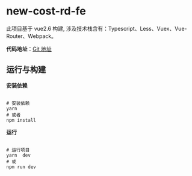 # new-cost-rd-fe

此项目基于 vue2.6 构建, 涉及技术栈含有：Typescript、Less、Vuex、Vue-Router、Webpack。

**代码地址**：[Git 地址](http://www.baidu.com)

## 运行与构建

**安装依赖**

```shell

# 安装依赖
yarn
# 或者
npm install

```

**运行**

```shell

# 运行项目
yarn  dev
# 或
npm run dev


```
